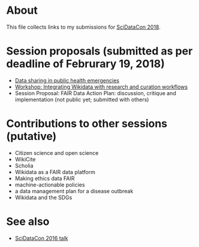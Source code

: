 # About

This file collects links to my submissions for [SciDataCon 2018](https://www.scidatacon.org/IDW2018/).

# Session proposals (submitted as per deadline of Februrary 19, 2018)

- [Data sharing in public health emergencies](SciDataCon-2018-data-sharing.md)
- [Workshop: Integrating Wikidata with research and curation workflows](SciDataCon-2018-Wikidata.md)
- Session Proposal: FAIR Data Action Plan: discussion, critique and implementation (not public yet; submitted with others)

# Contributions to other sessions (putative)

- Citizen science and open science
- WikiCite
- Scholia
- Wikidata as a FAIR data platform
- Making ethics data FAIR
- machine-actionable policies
- a data management plan for a disease outbreak
- Wikidata and the SDGs

# See also

* [SciDataCon 2016 talk](SciDataCon2016.md)
